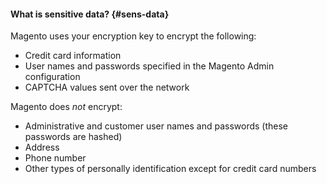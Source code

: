 <div markdown="1">

#### What is sensitive data? {#sens-data}
Magento uses your encryption key to encrypt the following: 

*	Credit card information
*	User names and passwords specified in the Magento Admin configuration 
*	CAPTCHA values sent over the network

Magento does *not* encrypt:

*	Administrative and customer user names and passwords (these passwords are hashed)
*	Address
*	Phone number
*	Other types of personally identification except for credit card numbers